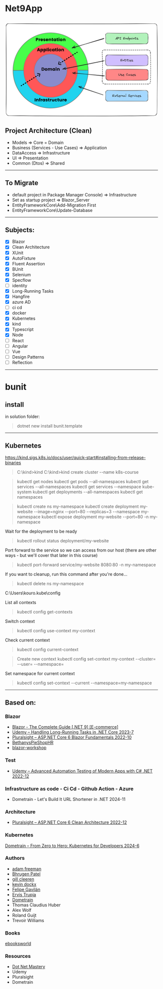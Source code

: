 # Net9App

![Architecture](/images/clean_architecture.png)
---

## Project Architecture (Clean)
* Models => Core = Domain
* Business (Services - Use Cases) => Application
* DataAccess => Infrastructure
* UI => Presentation
* Common (Dtos) => Shared
---

## To Migrate
* default project in Package Manager Console) => Infrastructure
* Set as startup project => Blazor_Server
* EntityFrameworkCore\Add-Migration First
* EntityFrameworkCore\Update-Database

---
## Subjects:
- [x] Blazor
- [x] Clean Architecture
- [x] XUnit
- [x] AutoFixture
- [x] Fluent Assertion
- [x] BUnit
- [x] Selenium
- [x] Specflow
- [ ] identity
- [x] Long-Running Tasks
- [x] Hangfire
- [x] azure AD
- [ ] ci cd
- [x] docker
- [x] Kubernetes
- [x] kind
- [x] Typescript
- [x] Node
- [ ] React
- [ ] Angular
- [ ] Vue
- [ ] Design Patterns
- [ ] Reflection
---
# bunit
## install
in solution folder:
> dotnet new install bunit.template

---
## Kubernetes
https://kind.sigs.k8s.io/docs/user/quick-start#installing-from-release-binaries

> C:\kind>kind
> C:\kind>kind create cluster --name k8s-course

> kubectl get nodes
> kubectl get pods --all-namespaces
> kubectl get services --all-namespaces
> kubectl get services --namespace kube-system
> kubectl get deployments --all-namespaces
> kubectl get namespaces

> kubectl create ns my-namespace
> kubectl create deployment my-website --image=nginx --port=80 --replicas=3 --namespace my-namespace
> kubectl expose deployment my-website --port=80 -n my-namespace

Wait for the deployment to be ready
> kubectl rollout status deployment/my-website

Port forward to the service so we can access from our host
(there are other ways - but we'll cover that later in this course)
> kubectl port-forward service/my-website 8080:80 -n my-namespace

If you want to cleanup, run this command after you're done...
> kubectl delete ns my-namespace

C:\Users\kouro\.kube\config

List all contexts
> kubectl config get-contexts

Switch context
> kubectl config use-context my-context

Check current context
> kubectl config current-context

> Create new context
kubectl config set-context my-context --cluster=<cluster-name> --user=<user-name> --namespace=<namespace>

Set namespace for current context
> kubectl config set-context --current --namespace=my-namespace

---

## Based on:

### Blazor
* [Blazor - The Complete Guide [.NET 9] [E-commerce]](https://www.dotnetmastery.com/Home/Details?courseId=24)
* [Udemy – Handling Long-Running Tasks in .NET Core 2023-7](https://downloadlynet.ir/2024/04/134079/08/handling-long-running-tasks-in-net-core/19/?#/134079-udemy-132411112126.html)
* [Pluralsight – ASP.NET Core 6 Blazor Fundamentals 2022-10](https://downloadlynet.ir/2024/01/127564/06/asp-net-core-6-blazor-fundamentals/19/?#/127564-pluralsi-122428115629.html)
* [BethanysPieShopHR](https://github.com/GillCleeren/BethanysPieShopHR)
* [blazor-workshop](https://github.com/dotnet-presentations/blazor-workshop?tab=readme-ov-file)

### Test
* [Udemy – Advanced Automation Testing of Modern Apps with C# .NET 2022-12](https://downloadlynet.ir/2024/20/121451/03/advanced-automation-testing-of-modern-apps-with-c-net/21/?#/121451-udemy-092454125903.html)

### Infrastructure as code - Ci Cd - Github Action - Azure
- Dometrain - Let's Build It URL Shortener in .NET 2024-11

### Architecture
* [Pluralsight – ASP.NET Core 6 Clean Architecture 2022-12](https://downloadlynet.ir/2023/18/93765/03/asp-net-core-6-clean-architecture/21/?#/93765-pluralsi-022450112828.html)

### Kubernetes
[Dometrain – From Zero to Hero: Kubernetes for Developers 2024-6](https://downloadlynet.ir/2024/24/132804/07/from-zero-to-hero-kubernetes-for-developers/13/?#/132804-dometrai-112449122301.html)

### Authors
* [adam freeman](https://www.ebooksworld.ir/search?term=adam+freeman)
* [Bhrugen Patel](https://downloadlynet.ir/?s=Bhrugen+Patel)
* [gill cleeren](https://downloadlynet.ir/?s=gill+cleeren&post_type%5B%5D=post&post_type%5B%5D=download)
* [kevin dockx](https://downloadlynet.ir/?s=kevin+dockx&post_type%5B%5D=post&post_type%5B%5D=download)
* [Felipe Gavilán](https://downloadlynet.ir/?s=Felipe+Gavil%C3%A1n&post_type%5B%5D=post&post_type%5B%5D=download)
* [Ervis Trupja](https://downloadlynet.ir/?s=Ervis+Trupja&post_type%5B%5D=post&post_type%5B%5D=download)
* [Dometrain](https://downloadlynet.ir/?s=Dometrain)
* Thomas Claudius Huber
* Alex Wolf
* Roland Guijt
* Trevoir Williams

### Books
[ebooksworld](https://www.ebooksworld.ir/)

### Resources
- [Dot Net Mastery](https://www.dotnetmastery.com/)
- Udemy
- Pluralsight
- Dometrain
